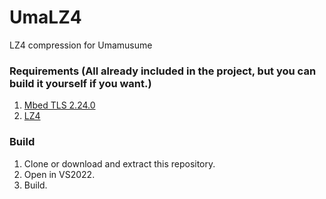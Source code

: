 # UmaLZ4

LZ4 compression for Umamusume

### Requirements (All already included in the project, but you can build it yourself if you want.)
1. [Mbed TLS 2.24.0](https://github.com/Mbed-TLS/mbedtls)
2. [LZ4](https://github.com/lz4/lz4)


### Build
1. Clone or download and extract this repository.
2. Open in VS2022.
3. Build.
